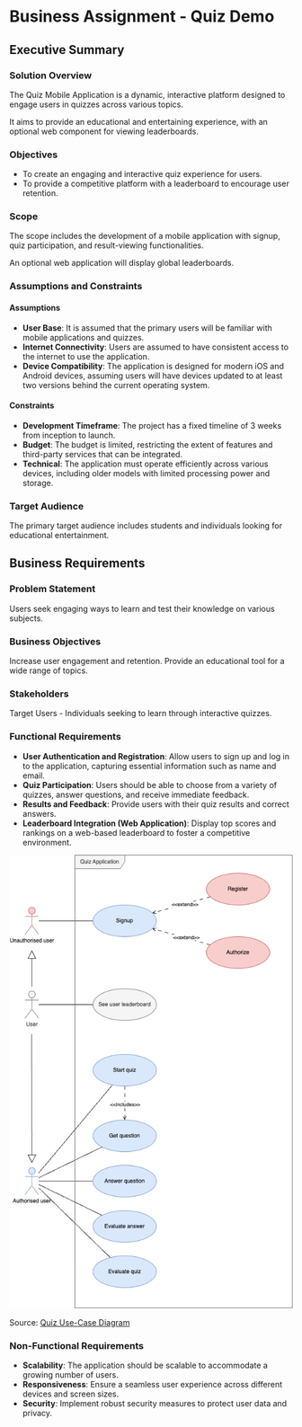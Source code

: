 # Business Assignment - Quiz Demo

## Executive Summary

### Solution Overview
The Quiz Mobile Application is a dynamic, interactive platform designed to engage users in quizzes across various topics.

It aims to provide an educational and entertaining experience, with an optional web component for viewing leaderboards.

### Objectives
- To create an engaging and interactive quiz experience for users.
- To provide a competitive platform with a leaderboard to encourage user retention.

### Scope
The scope includes the development of a mobile application with signup, quiz participation, and result-viewing functionalities.

An optional web application will display global leaderboards.

### Assumptions and Constraints

#### Assumptions
- **User Base**: It is assumed that the primary users will be familiar with mobile applications and quizzes.
- **Internet Connectivity**: Users are assumed to have consistent access to the internet to use the application.
- **Device Compatibility**: The application is designed for modern iOS and Android devices, assuming users will have devices updated to at least two versions behind the current operating system.

#### Constraints
- **Development Timeframe**: The project has a fixed timeline of 3 weeks from inception to launch.
- **Budget**: The budget is limited, restricting the extent of features and third-party services that can be integrated.
- **Technical**: The application must operate efficiently across various devices, including older models with limited processing power and storage.

### Target Audience
The primary target audience includes students and individuals looking for educational entertainment.

## Business Requirements

### Problem Statement
Users seek engaging ways to learn and test their knowledge on various subjects.

### Business Objectives
Increase user engagement and retention.
Provide an educational tool for a wide range of topics.

### Stakeholders
Target Users - Individuals seeking to learn through interactive quizzes.

### Functional Requirements
- **User Authentication and Registration**: Allow users to sign up and log in to the application, capturing essential information such as name and email.
- **Quiz Participation**: Users should be able to choose from a variety of quizzes, answer questions, and receive immediate feedback.
- **Results and Feedback**: Provide users with their quiz results and correct answers.
- **Leaderboard Integration (Web Application)**: Display top scores and rankings on a web-based leaderboard to foster a competitive environment.

![Quiz Use-Case Diagram](assets/quiz-use_cases.png)

Source: [Quiz Use-Case Diagram](assets/quiz-use_cases.drawio)

### Non-Functional Requirements
- **Scalability**: The application should be scalable to accommodate a growing number of users.
- **Responsiveness**: Ensure a seamless user experience across different devices and screen sizes.
- **Security**: Implement robust security measures to protect user data and privacy.